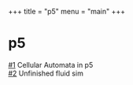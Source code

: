 +++
title = "p5"
menu = "main"
+++

# p5

[#1](/code/cell/index.html) Cellular Automata in p5\
[#2](/code/fluids/index.html) Unfinished fluid sim
